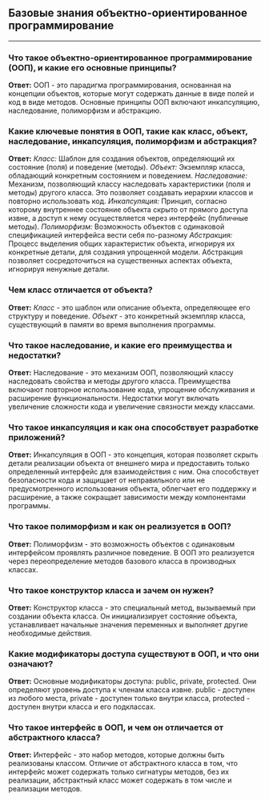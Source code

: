 ## Базовые знания объектно-ориентированное программирование
---

### Что такое объектно-ориентированное программирование (ООП), и какие его основные принципы?
**Ответ:** ООП - это парадигма программирования, основанная на концепции объектов, которые могут содержать данные в виде полей и код в виде методов. Основные принципы ООП включают инкапсуляцию, наследование, полиморфизм и абстракцию.

### Какие ключевые понятия в ООП, такие как класс, объект, наследование, инкапсуляция, полиморфизм и абстракция?
**Ответ:** 
*Класс:* Шаблон для создания объектов, определяющий их состояние (поля) и поведение (методы).
*Объект:* Экземпляр класса, обладающий конкретным состоянием и поведением.
*Наследование:* Механизм, позволяющий классу наследовать характеристики (поля и методы) другого класса. Это позволяет создавать иерархии классов и повторно использовать код.
*Инкапсуляция:* Принцип, согласно которому внутреннее состояние объекта скрыто от прямого доступа извне, а доступ к нему осуществляется через интерфейс (публичные методы).
*Полиморфизм:* Возможность объектов с одинаковой спецификацией интерфейса вести себя по-разному
*Абстракция:* Процесс выделения общих характеристик объекта, игнорируя их конкретные детали, для создания упрощенной модели. Абстракция позволяет сосредоточиться на существенных аспектах объекта, игнорируя ненужные детали.

### Чем класс отличается от объекта?
**Ответ:** *Класс* - это шаблон или описание объекта, определяющее его структуру и поведение. *Объект* - это конкретный экземпляр класса, существующий в памяти во время выполнения программы.

### Что такое наследование, и какие его преимущества и недостатки?
**Ответ:** Наследование - это механизм ООП, позволяющий классу наследовать свойства и методы другого класса. Преимущества включают повторное использование кода, упрощение обслуживания и расширение функциональности. Недостатки могут включать увеличение сложности кода и увеличение связности между классами.

### Что такое инкапсуляция и как она способствует разработке приложений?
**Ответ:** Инкапсуляция в ООП - это концепция, которая позволяет скрыть детали реализации объекта от внешнего мира и предоставить только определенный интерфейс для взаимодействия с ним. Она способствует безопасности кода и защищает от неправильного или не предусмотренного использования объекта, облегчает его поддержку и расширение, а также сокращает зависимости между компонентами программы.

### Что такое полиморфизм и как он реализуется в ООП?
**Ответ:** Полиморфизм - это возможность объектов с одинаковым интерфейсом проявлять различное поведение. В ООП это реализуется через переопределение методов базового класса в производных классах.

### Что такое конструктор класса и зачем он нужен?
**Ответ:** Конструктор класса - это специальный метод, вызываемый при создании объекта класса. Он инициализирует состояние объекта, устанавливает начальные значения переменных и выполняет другие необходимые действия.

### Какие модификаторы доступа существуют в ООП, и что они означают?
**Ответ:** Основные модификаторы доступа: public, private, protected. Они определяют уровень доступа к членам класса извне. public - доступен из любого места, private - доступен только внутри класса, protected - доступен внутри класса и его подклассах.

### Что такое интерфейс в ООП, и чем он отличается от абстрактного класса?
**Ответ:** Интерфейс - это набор методов, которые должны быть реализованы классом. Отличие от абстрактного класса в том, что интерфейс может содержать только сигнатуры методов, без их реализации, абстрактный класс может содержать в том числе и реализации методов.